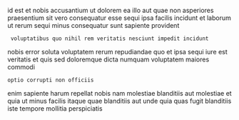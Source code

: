 <!--
title: Ergonomic radical success
author: Meaghan
date: 2014-12-12-2218
link: 2014-12-12-2218-ergonomic-radical-success
tags: [CSS3,bears,Android,IOS]
-->

id  est et  nobis accusantium ut dolorem
ea illo 
aut  quae non asperiores praesentium sit vero consequatur
esse sequi ipsa
facilis incidunt et laborum ut rerum
sequi minus consequatur sunt  sapiente provident
 	 voluptatibus quo nihil rem veritatis nesciunt impedit incidunt
nobis error soluta  voluptatem rerum repudiandae quo et ipsa
sequi iure est veritatis et  quis sed
doloremque dicta numquam voluptatem maiores  commodi
 	optio corrupti non officiis
enim  sapiente harum 
repellat nobis nam molestiae
blanditiis aut molestiae et quia ut  minus facilis itaque
quae blanditiis aut unde quia quas fugit 
blanditiis iste tempore mollitia  perspiciatis